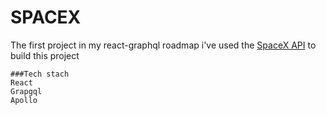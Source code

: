# SPACEX
<div>
The first project in my react-graphql roadmap
i've used the <a href="https://api.spacex.land/graphql" >SpaceX API</a> to build this project
</div>

```
###Tech stach
React
Grapgql
Apollo

```
